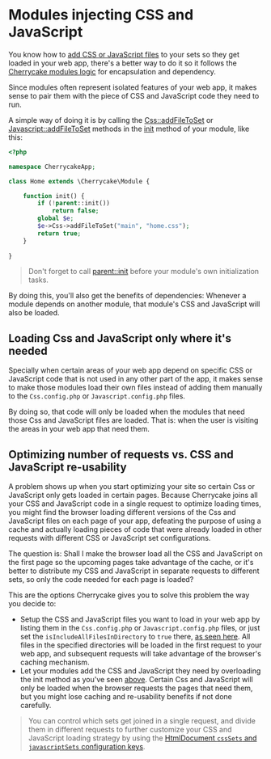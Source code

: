 # Modules injecting CSS and JavaScript

You know how to [add CSS or JavaScript files](./) to your sets so they get loaded in your web app, there's a better way to do it so it follows the [Cherrycake modules logic](../modules-guide.md) for encapsulation and dependency.

Since modules often represent isolated features of your web app, it makes sense to pair them with the piece of CSS and JavaScript code they need to run.

A simple way of doing it is by calling the [Css::addFileToSet](../../reference/core-modules/css/css-methods.md#addfiletoset) or [Javascript::addFileToSet](../../reference/core-modules/javascript/javascript-methods.md#addfiletoset) methods in the [init](../../reference/core-classes/module/methods.md#init) method of your module, like this:

```php
<?php

namespace CherrycakeApp;

class Home extends \Cherrycake\Module {

    function init() {
        if (!parent::init())
            return false;
        global $e;
        $e->Css->addFileToSet("main", "home.css");
        return true;
    }
    
}
```

> Don't forget to call [parent::init](../../reference/core-classes/module/methods.md#init) before your module's own initialization tasks.

By doing this, you'll also get the benefits of dependencies: Whenever a module depends on another module, that module's CSS and JavaScript will also be loaded.

## Loading Css and JavaScript only where it's needed

Specially when certain areas of your web app depend on specific CSS or JavaScript code that is not used in any other part of the app, it makes sense to make those modules load their own files instead of adding them manually to the `Css.config.php` or `Javascript.config.php` files.

By doing so,  that code will only be loaded when the modules that need those Css and JavaScript files are loaded. That is: when the user is visiting the areas in your web app that need them.

## Optimizing number of requests vs. CSS and JavaScript re-usability

A problem shows up when you start optimizing your site so certain Css or JavaScript only gets loaded in certain pages. Because Cherrycake joins all your CSS and JavaScript code in a single request to optimize loading times, you might find the browser loading different versions of the Css and JavaScript files on each page of your app, defeating the purpose of using a cache and actually loading pieces of code that were already loaded in other requests with different CSS or JavaScript set configurations.

The question is: Shall I make the browser load all the CSS and JavaScript on the first page so the upcoming pages take advantage of the cache, or it's better to distribute my CSS and JavaScript in separate requests to different sets, so only the code needed for each page is loaded?

This are the options Cherrycake gives you to solve this problem the way you decide to:

* Setup the CSS and JavaScript files you want to load in your web app by listing them in the `Css.config.php` or `Javascript.config.php` files, or just set the `isIncludeAllFilesInDirectory` to `true` there, [as seen here](./). All files in the specified directories will be loaded in the first request to your web app, and subsequent requests will take advantage of the browser's caching mechanism.
* Let your modules add the CSS and JavaScript they need by overloading the init method as you've seen [above](modules-injecting-css-and-javascript.md#loading-css-and-javascript-only-where-its-needed). Certain Css and JavaScript will only be loaded when the browser requests the pages that need them, but you might lose caching and re-usability benefits if not done carefully.

> You can control which sets get joined in a single request, and divide them in different requests to further customize your CSS and JavaScript loading strategy by using the [HtmlDocument `cssSets` and `javascriptSets` configuration keys](../../reference/core-modules/htmldocument/#configuration).

 

